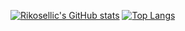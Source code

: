 [![Rikosellic's GitHub stats](https://github-readme-stats.vercel.app/api?username=rikosellic)](https://github.com/anuraghazra/github-readme-stats)
[![Top Langs](https://github-readme-stats.vercel.app/api/top-langs/?username=rikosellic)](https://github.com/anuraghazra/github-readme-stats)
<!--
**rikosellic/rikosellic** is a ✨ _special_ ✨ repository because its `README.md` (this file) appears on your GitHub profile.

Here are some ideas to get you started:

- 🔭 I’m currently working on ...
- 🌱 I’m currently learning ...
- 👯 I’m looking to collaborate on ...
- 🤔 I’m looking for help with ...
- 💬 Ask me about ...
- 📫 How to reach me: ...
- 😄 Pronouns: ...
- ⚡ Fun fact: ...
-->
